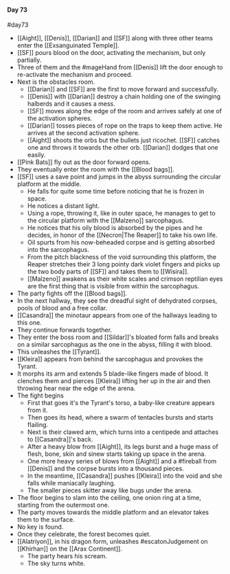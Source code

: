 #### Day 73
#day73
- [[Aight]], [[Denis]], [[Darian]] and [[SF]] along with three other teams enter the [[Exsanguinated Temple]].
- [[SF]] pours blood on the door, activating the mechanism, but only partially.
- Three of them and the #mageHand from [[Denis]] lift the door enough to re-activate the mechanism and proceed.
- Next is the obstacles room.
	- [[Darian]] and [[SF]] are the first to move forward and successfully.
	- [[Denis]] with [[Darian]] destroy a chain holding one of the swinging halberds and it causes a mess.
	- [[SF]] moves along the edge of the room and arrives safely at one of the activation spheres.
	- [[Darian]] tosses pieces of rope on the traps to keep them active. He arrives at the second activation sphere.
	- [[Aight]] shoots the orbs but the bullets just ricochet. [[SF]] catches one and throws it towards the other orb. [[Darian]] dodges that one easily.
- [[Pink Bats]] fly out as the door forward opens.
- They eventually enter the room with the [[Blood bags]].
- [[SF]] uses a save point and jumps in the abyss surrounding the circular platform at the middle.
	- He falls for quite some time before noticing that he is frozen in space.
	- He notices a distant light.
	- Using a rope, throwing it, like in outer space, he manages to get to the circular platform with the [[Malzeno]] sarcophagus.
	- He notices that his oily blood is absorbed by the pipes and he decides, in honor of the [[Necron|The Reaper]] to take his own life.
	- Oil spurts from his now-beheaded corpse and is getting absorbed into the sarcophagus.
	- From the pitch blackness of the void surrounding this platform, the Reaper stretches their 3 long pointy dark violet fingers and picks up the two body parts of [[SF]] and takes them to [[Wisira]].
	- [[Malzeno]] awakens as their white scales and crimson reptilian eyes are the first thing that is visible from within the sarcophagus.
- The party fights off the [[Blood bags]].
- In the next hallway, they see the dreadful sight of dehydrated corpses, pools of blood and a free collar.
- [[Casandra]] the minotaur appears from one of the hallways leading to this one.
- They continue forwards together.
- They enter the boss room and [[Sildar]]'s bloated form falls and breaks on a similar sarcophagus as the one in the abyss, filling it with blood.
- This unleashes the [[Tyrant]].
- [[Kleira]] appears from behind the sarcophagus and provokes the Tyrant.
- It morphs its arm and extends 5 blade-like fingers made of blood. It clenches them and pierces [[Kleira]] lifting her up in the air and then throwing hear near the edge of the arena.
- The fight begins
	- First that goes it's the Tyrant's torso, a baby-like creature appears from it.
	- Then goes its head, where a swarm of tentacles bursts and starts flailing.
	- Next is their clawed arm, which turns into a centipede and attaches to [[Casandra]]'s back.
	- After a heavy blow from [[Aight]], its legs burst and a huge mass of flesh, bone, skin and sinew starts taking up space in the arena.
	- One more heavy series of blows from [[Aight]] and a #fireball from [[Denis]] and the corpse bursts into a thousand pieces.
	- In the meantime, [[Casandra]] pushes [[Kleira]] into the void and she falls while maniacally laughing.
	- The smaller pieces skitter away like bugs under the arena.
- The floor begins to slam into the ceiling, one onion ring at a time, starting from the outermost one.
- The party moves towards the middle platform and an elevator takes them to the surface.
- No key is found.
- Once they celebrate, the forest becomes quiet.
- [[Alatriyon]], in his dragon form, unleashes #escatonJudgement on [[Khirhan]] on the [[Arax Continent]].
	- The party hears his scream.
	- The sky turns white.